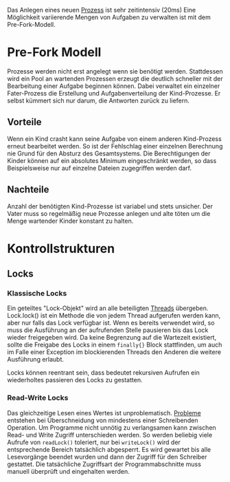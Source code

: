 Das Anlegen eines neuen [Prozess](Paraprog-Basics.md#Prozess) ist sehr zeitintensiv (20ms)
Eine Möglichkeit variierende Mengen von Aufgaben zu verwalten ist mit dem Pre-Fork-Modell.

# Pre-Fork Modell
Prozesse werden nicht erst angelegt wenn sie benötigt werden.
Stattdessen wird ein Pool an wartenden Prozessen erzeugt die deutlich schneller mit der Bearbeitung einer Aufgabe beginnen können.
Dabei verwaltet ein einzelner Fater-Prozess die Erstellung und Aufgabenverteilung der Kind-Prozesse.
Er selbst kümmert sich nur darum, die Antworten zurück zu liefern.

## Vorteile
Wenn ein Kind crasht kann seine Aufgabe von einem anderen Kind-Prozess erneut bearbeitet werden. So ist der Fehlschlag einer einzelnen Berechnung nie Grund für den Absturz des Gesamtsystems.
Die Berechtigungen der Kinder können auf ein absolutes Minimum eingeschränkt werden, so dass Beispielsweise nur auf einzelne Dateien zugegriffen werden darf.

## Nachteile
Anzahl der benötigten Kind-Prozesse ist variabel und stets unsicher.
Der Vater muss so regelmäßig neue Prozesse anlegen und alte töten um die Menge wartender Kinder konstant zu halten.

# Kontrollstrukturen
## Locks
### Klassische Locks
Ein geteiltes "Lock-Objekt" wird an alle beteiligten [Threads](Paraprog-Basics.md#Threads) übergeben.
Lock.lock() ist ein Methode die von jedem Thread aufgerufen werden kann, aber nur falls das Lock verfügbar ist.
Wenn es bereits verwendet wird, so muss die Ausführung an der aufrufenden Stelle pausieren bis das Lock wieder freigegeben wird.
Da keine Begrenzung auf die Wartezeit existiert, sollte die Freigabe des Locks in einem ```finally{}``` Block stattfinden, um auch im Falle einer Exception im blockierenden Threads den Anderen die weitere Ausführung erlaubt.

Locks können reentrant sein, dass bedeutet rekursiven Aufrufen ein wiederholtes passieren des Locks zu gestatten.

### Read-Write Locks
Das gleichzeitige Lesen eines Wertes ist unproblematisch. [Probleme](Parallele%20Probleme.md) entstehen bei Überschneidung von mindestens einer Schreibenden Operation.
Um Programme nicht unnötig zu verlangsamen kann zwischen Read- und Write Zugriff unterschieden werden.
So werden beliebig viele Aufrufe von ``readLock()`` toleriert, nur bei ``writeLock()`` wird der entsprechende Bereich tatsächlich abgesperrt. Es wird gewartet bis alle Lesevorgänge beendet wurden und dann der Zugriff für den Schreiber gestattet. 
Die tatsächliche Zugriffsart der Programmabschnitte muss manuell überprüft und eingehalten werden.
